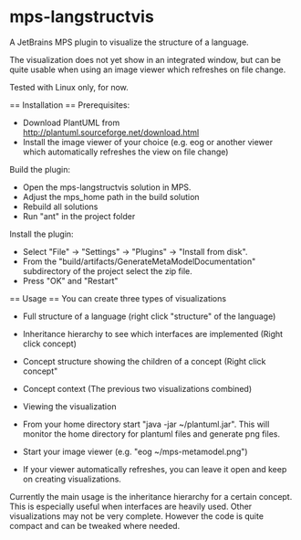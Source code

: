 mps-langstructvis
=================

A JetBrains MPS plugin to visualize the structure of a language.

The visualization does not yet show in an integrated window, but can be quite usable when using an image viewer which refreshes on file change.

Tested with Linux only, for now.

== Installation ==
Prerequisites:
 * Download PlantUML from http://plantuml.sourceforge.net/download.html
 * Install the image viewer of your choice (e.g. eog or another viewer which automatically refreshes the view on file change)

Build the plugin:
 * Open the mps-langstructvis solution in MPS.
 * Adjust the mps_home path in the build solution
 * Rebuild all solutions
 * Run "ant" in the project folder

Install the plugin:
 * Select "File" -> "Settings" -> "Plugins" -> "Install from disk".
 * From the "build/artifacts/GenerateMetaModelDocumentation" subdirectory of the project select the zip file.
 * Press "OK" and "Restart"

== Usage ==
You can create three types of visualizations
 * Full structure of a language (right click "structure" of the language)
 * Inheritance hierarchy to see which interfaces are implemented (Right click concept)
 * Concept structure showing the children of a concept (Right click concept"
 * Concept context (The previous two visualizations combined)
  
* Viewing the visualization
 * From your home directory start "java -jar ~/plantuml.jar". This will monitor the home directory for plantuml files and generate png files.
 * Start your image viewer (e.g. "eog ~/mps-metamodel.png")
 * If your viewer automatically refreshes, you can leave it open and keep on creating visualizations.


Currently the main usage is the inheritance hierarchy for a certain concept. This is especially useful when interfaces are heavily used.
Other visualizations may not be very complete. However the code is quite compact and can be tweaked where needed.